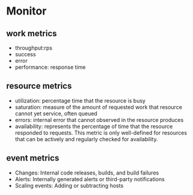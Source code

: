 
# Monitor

## work metrics

- throughput:rps
- success
- error
- performance: response time

## resource metrics

- utilization: percentage time that the resource is busy
- saturation: measure of the amount of requested work that resource cannot yet service, often queued
- errors: internal error that cannot observed in the resource produces
- availability: represents the percentage of time that the resource responded to requests. This metric is only well-defined for resources that can be actively and regularly checked for availability.

## event metrics

- Changes: Internal code releases, builds, and build failures
- Alerts: Internally generated alerts or third-party notifications
- Scaling events: Adding or subtracting hosts